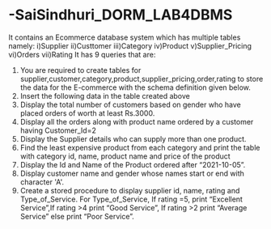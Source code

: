 # -SaiSindhuri_DORM_LAB4DBMS
It contains an Ecommerce database system
which has multiple tables namely:
i)Supplier
ii)Custtomer
iii)Category
iv)Product
v)Supplier_Pricing
vi)Orders
vii)Rating
It has 9 queries that are:
1)	You are required to create tables for supplier,customer,category,product,supplier_pricing,order,rating to store the data for the E-commerce with the schema definition given below.
2)	Insert the following data in the table created above
3)	Display the total number of customers based on gender who have placed orders of worth at least Rs.3000.
4)	Display all the orders along with product name ordered by a customer having Customer_Id=2
5)	Display the Supplier details who can supply more than one product.
6)	Find the least expensive product from each category and print the table with category id, name, product name and price of the product
7)	Display the Id and Name of the Product ordered after “2021-10-05”.
8)	Display customer name and gender whose names start or end with character 'A'.
9)	Create a stored procedure to display supplier id, name, rating and Type_of_Service. For Type_of_Service, If rating =5, print “Excellent Service”,If rating >4 print “Good Service”, If rating >2 print “Average Service” else print “Poor Service”.
